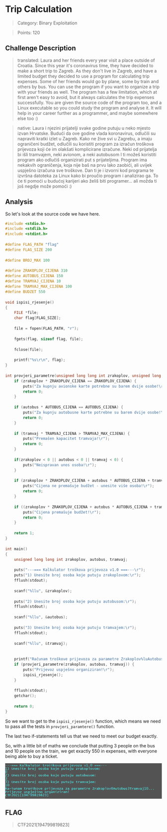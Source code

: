 # Trip Calculation

> Category: Binary Exploitation

> Points: 120

## Challenge Description

> translated: Laura and her friends every year visit a place outside of Croatia. Since this year it's coronavirus time, they have decided to make a short trip to Zagreb. As they don't live in Zagreb, and have a limited budget they decided to use a program for calculating trip expenses. Some of her friends would go by plane, some by train and others by bus.
> You can use the program if you want to organize a trip with your friends as well. The program has a few limitation, which at first aren't easy to avoid, but it always calculates the trip expenses successfully. You are given the source code of the program too, and a Linux executable so you could study the program and analyse it. It will help in your career further as a programmer, and maybe somewhere else too :)

> native: Laura i njezini prijatelji svake godine putuju u neko mjesto izvan Hrvatske. Budući da ove godine vlada koronavirus, odlučili su napraviti kratki izlet u Zagreb. Kako ne žive svi u Zagrebu, a imaju ograničeni budžet, odlučili su koristiti program za izračun troškova prijevoza koji će im olakšati komplicirane izračune. Neki od prijatelja bi išli tramvajem, neki avionom, a neki autobusom
> I ti možeš koristiti program ako odlučiš organizirati put s prijateljima. Program ima nekakvih ograničenja, koja nije baš na prvu lako zaobići, ali uvijek uspješno izračuna sve troškove. Dan ti je i izvorni kod programa te izvršna datoteka za Linux kako bi proučio program i analizirao ga. To će ti pomoći u budućoj karijeri ako želiš biti programer... ali možda ti još negdje može pomoći :)

## Analysis

So let's look at the source code we have here.

```c
#include <stdio.h>
#include <stdlib.h>
#include <stdint.h>

#define FLAG_PATH "flag"
#define FLAG_SIZE 200

#define BROJ_MAX 100

#define ZRAKOPLOV_CIJENA 310
#define AUTOBUS_CIJENA 150
#define TRAMVAJ_CIJENA 10
#define TRAMVAJ_MAX_CIJENA 100
#define BUDZET 550

void ispisi_rjesenje()
{
	FILE *file;
	char flag[FLAG_SIZE];

	file = fopen(FLAG_PATH, "r");

	fgets(flag, sizeof flag, file);

	fclose(file);

	printf("%s\r\n", flag);
}

int provjeri_parametre(unsigned long long int zrakoplov, unsigned long long int autobus, unsigned long long int tramvaj) {
	if (zrakoplov * ZRAKOPLOV_CIJENA == ZRAKOPLOV_CIJENA) {
		puts("Za kupnju avionske karte potrebne su barem dvije osobe!\r");
		return 0;
	}
	
	if (autobus * AUTOBUS_CIJENA == AUTOBUS_CIJENA) {
		puts("Za kupnju autobusne karte potrebne su barem dvije osobe!\r");
		return 0;
	}
	
	if (tramvaj * TRAMVAJ_CIJENA > TRAMVAJ_MAX_CIJENA) {
		puts("Premašen kapacitet tramvaja!\r");
		return 0;
	}
	
	if(zrakoplov < 0 || autobus < 0 || tramvaj < 0) {
		puts("Neispravan unos osoba!\r");
	}
	
	if (zrakoplov * ZRAKOPLOV_CIJENA + autobus * AUTOBUS_CIJENA + tramvaj * TRAMVAJ_CIJENA < BUDZET) {
		puts("Cijena ne premašuje budžet - unesite više osoba!\r");
		return 0;
	}

	if ((zrakoplov * ZRAKOPLOV_CIJENA + autobus * AUTOBUS_CIJENA + tramvaj * TRAMVAJ_CIJENA) > BUDZET) {
		puts("Cijena premašuje budžet!\r");
		return 0;
	}

	return 1;
}

int main()
{
	unsigned long long int zrakoplov, autobus, tramvaj;

	puts("---=== Kalkulator troškova prijevoza v1.0 ===---\r");
	puts("1) Unesite broj osoba koje putuju zrakoplovom:\r");
	fflush(stdout);

	scanf("%llu", &zrakoplov);
	
	puts("2) Unesite broj osoba koje putuju autobusom:\r");
	fflush(stdout);

	scanf("%llu", &autobus);
	
	puts("3) Unesite broj osoba koje putuju tramvajem:\r");
	fflush(stdout);

	scanf("%llu", &tramvaj);


	printf("Računam troškove prijevoza za parametre Zrakoplov%luAutobus%luTramvaj%lu...\r\n", zrakoplov, autobus, tramvaj);
	if (provjeri_parametre(zrakoplov, autobus, tramvaj)) {
		puts("Prijevoz uspješno organiziran!\r");
		ispisi_rjesenje();
	}

	fflush(stdout);
	getchar();

	return 0;
}
```

So we want to get to the `ispisi_rjesenje()` function, which means we need to pass all the tests in `provjeri_paramtere()` function.

The last two if-statements tell us that we need to meet our budget exactly.

So, with a little bit of maths we conclude that putting 3 people on the bus and 10 people on the train, we get exactly 550 in expenses, with everyone being able to buy a ticket.

![decrypted](solution.PNG)

## FLAG

> CTF2021[194799819823]